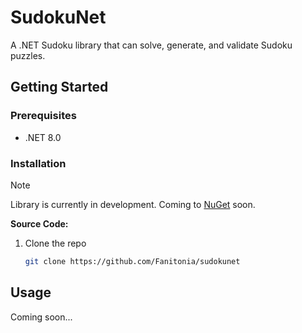 
# SudokuNet

A .NET Sudoku library that can solve, generate, and validate Sudoku puzzles. 


## Getting Started

### Prerequisites

- .NET 8.0

### Installation

>[!NOTE]
>Library is currently in development. Coming to [NuGet](https://www.nuget.org/) soon.

**Source Code:**

1. Clone the repo
   ```sh
   git clone https://github.com/Fanitonia/sudokunet
   ```

## Usage

Coming soon...

